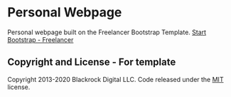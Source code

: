 # Personal Webpage

Personal webpage built on the Freelancer Bootstrap Template. [Start Bootstrap - Freelancer](https://startbootstrap.com/themes/freelancer/)


## Copyright and License - For template

Copyright 2013-2020 Blackrock Digital LLC. Code released under the [MIT](https://github.com/BlackrockDigital/startbootstrap-freelancer/blob/gh-pages/LICENSE) license.
